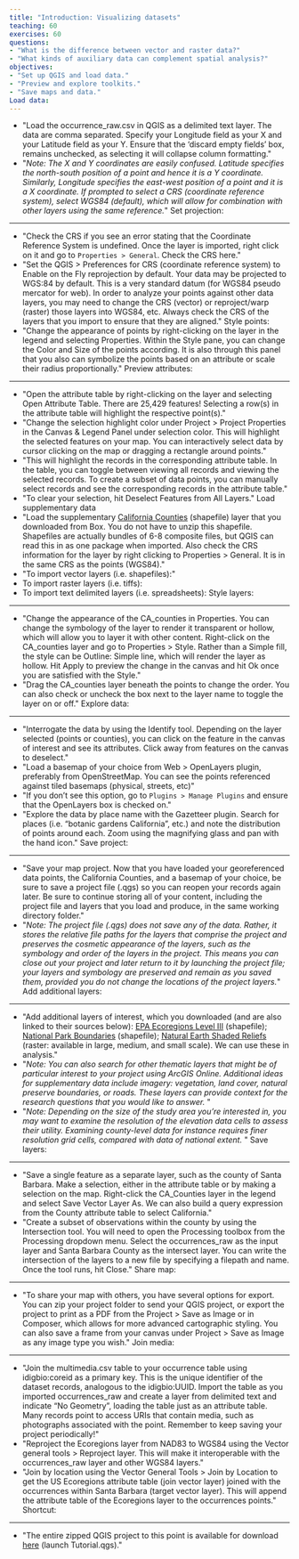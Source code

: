 ```yaml
---
title: "Introduction: Visualizing datasets"
teaching: 60
exercises: 60
questions:
- "What is the difference between vector and raster data?"
- "What kinds of auxiliary data can complement spatial analysis?"
objectives:
- "Set up QGIS and load data."
- "Preview and explore toolkits."
- "Save maps and data."
Load data:
---
```

- "Load the occurrence_raw.csv in QGIS as a delimited text layer. The data are comma separated. Specify your Longitude field as your X and your Latitude field as your Y. Ensure that the ‘discard empty fields’ box, remains unchecked, as selecting it will collapse column formatting."
- "<i>Note: The X and Y coordinates are easily confused. Latitude specifies the north-south position of a point and hence it is a Y coordinate. Similarly, Longitude specifies the east-west position of a point and it is a X coordinate. If prompted to select a CRS (coordinate reference system), select WGS84 (default), which will allow for combination with other layers using the same reference.</i>"
Set projection:
---
- "Check the CRS if you see an error stating that the Coordinate Reference System is undefined. Once the layer is imported, right click on it and go to `Properties > General`. Check the CRS here." 
- "Set the QGIS > Preferences for CRS (coordinate reference system) to Enable on the Fly reprojection by default. Your data may be projected to WGS:84 by default. This is a very standard datum (for WGS84 pseudo mercator for web). In order to analyze your points against other data layers, you may need to change the CRS (vector) or reproject/warp (raster) those layers into WGS84, etc. Always check the CRS of the layers that you import to ensure that they are aligned."
Style points:
- "Change the appearance of points by right-clicking on the layer in the legend and selecting Properties. Within the Style pane, you can change the Color and Size of the points according. It is also through this panel that you also can symbolize the points based on an attribute or scale their radius proportionally."
Preview attributes:
---
- "Open the attribute table by right-clicking on the layer and selecting Open Attribute Table. There are 25,429 features! Selecting a row(s) in the attribute table will highlight the respective point(s)."
- "Change the selection highlight color under Project > Project Properties in the Canvas & Legend Panel under selection color. This will highlight the selected features on your map. You can interactively select data by cursor clicking on the map or dragging a rectangle around points."
- "This will highlight the records in the corresponding attribute table. In the table, you can toggle between viewing all records and viewing the selected records. To create a subset of data points, you can manually select records and see the corresponding records in the attribute table." 
- "To clear your selection, hit Deselect Features from All Layers."
Load supplementary data
- "Load the supplementary [California Counties](http://www.arcgis.com/home/item.html?id=2f227372477d4cddadc0cd0b002ec657) (shapefile) layer that you downloaded from Box. You do not have to unzip this shapefile. Shapefiles are actually bundles of 6-8 composite files, but QGIS can read this in as one package when imported. Also check the CRS information for the layer by right clicking to Properties > General. It is in the same CRS as the points (WGS84)."
- "To import vector layers (i.e. shapefiles):"
- To import raster layers (i.e. tiffs):
- To import text delimited layers (i.e. spreadsheets):
Style layers:
---
- "Change the appearance of the CA_counties in Properties. You can change the symbology of the layer to render it transparent or hollow, which will allow you to layer it with other content. Right-click on the CA_counties layer and go to Properties > Style. Rather than a Simple fill, the style can be Outline: Simple line, which will render the layer as hollow. Hit Apply to preview the change in the canvas and hit Ok once you are satisfied with the Style."
- "Drag the CA_counties layer beneath the points to change the order. You can also check or uncheck the box next to the layer name to toggle the layer on or off."
Explore data:
---
- "Interrogate the data by using the Identify tool. Depending on the layer selected (points or counties), you can click on the feature in the canvas of interest and see its attributes. Click away from features on the canvas to deselect."
- "Load a basemap of your choice from Web >  OpenLayers plugin, preferably from OpenStreetMap. You can see the points referenced against tiled basemaps (physical, streets, etc)"
- "If you don’t see this option, go to `Plugins > Manage Plugins` and ensure that the OpenLayers box is checked on."
- "Explore the data by place name with the Gazetteer plugin. Search for places (i.e. “botanic gardens California”, etc.) and note the distribution of points around each. Zoom using the magnifying glass and pan with the hand icon."
Save project:
---
- "Save your map project. Now that you have loaded your georeferenced data points, the California Counties, and a basemap of your choice, be sure to save a project file (.qgs) so you can reopen your records again later. Be sure to continue storing all of your content, including the project file and layers that you load and produce, in the same working directory folder."
- "<i>Note: The project file (.qgs) does not save any of the data. Rather, it stores the relative file paths for the layers that comprise the project and preserves the cosmetic appearance of the layers, such as the symbology and order of the layers in the project. This means you can close out your project and later return to it by launching the project file; your layers and symbology are preserved and remain as you saved them, provided you do not change the locations of the project layers.</i>"
Add additional layers:
---
- "Add additional layers of interest, which you downloaded (and are also linked to their sources below): [EPA Ecoregions Level III](https://www.epa.gov/eco-research/level-iii-and-iv-ecoregions-continental-united-states) (shapefile); [National Park Boundaries](https://irma.nps.gov/DataStore/Reference/Profile/2225713) (shapefile); [Natural Earth Shaded Reliefs](http://www.naturalearthdata.com/downloads) (raster: available in large, medium, and small scale). We can use these in analysis."
- "<i>Note: You can also search for other thematic layers that might be of particular interest to your project using ArcGIS Online. Additional ideas for supplementary data include imagery: vegetation, land cover, natural preserve boundaries, or roads. These layers can provide context for the research questions that you would like to answer. </i>"
- "<i>Note: Depending on the size of the study area you’re interested in, you may want to examine the resolution of the elevation data cells to assess their utility. Examining county-level data for instance requires finer resolution grid cells, compared with data of national extent. </i>"
Save layers:
---
- "Save a single feature as a separate layer, such as the county of Santa Barbara. Make a selection, either in the attribute table or by making a selection on the map. Right-click the CA_Counties layer in the legend and select Save Vector Layer As. We can also build a query expression from the County attribute table to select California."
- "Create a subset of observations within the county by using the Intersection tool. You will need to open the Processing toolbox from the Processing dropdown menu. Select the occurrences_raw as the input layer and Santa Barbara County as the intersect layer. You can write the intersection of the layers to a new file by specifying a filepath and name. Once the tool runs, hit Close."
Share map:
---
- "To share your map with others, you have several options for export. You can zip your project folder to send your QGIS project, or export the project to print as a PDF from the Project > Save as Image or in Composer, which allows for more advanced cartographic styling. You can also save a frame from your canvas under Project > Save as Image as any image type you wish."
Join media:
---
- "Join the multimedia.csv table to your occurrence table using idigbio:coreid as a primary key. This is the unique identifier of the dataset records, analogous to the idigbio:UUID. Import the table as you imported occurrences_raw and create a layer from delimited text and indicate “No Geometry”, loading the table just as an attribute table. Many records point to access URIs that contain media, such as photographs associated with the point. Remember to keep saving your project periodically!"
- "Reproject the Ecoregions layer from NAD83 to WGS84 using the Vector general tools > Reproject layer. This will make it interoperable with the occurrences_raw layer and other WGS84 layers."
- "Join by location using the Vector General Tools > Join by Location to get the US Ecoregions attribute table (join vector layer) joined with the occurrences within Santa Barbara (target vector layer). This will append the attribute table of the Ecoregions layer to the occurrences points."
Shortcut:
---
- "The entire zipped QGIS project to this point is available for download [here](https://ucsb.box.com/s/5qqiiqw237jr5mb7ip8hm5yspl4b8hcn) (launch Tutorial.qgs)."